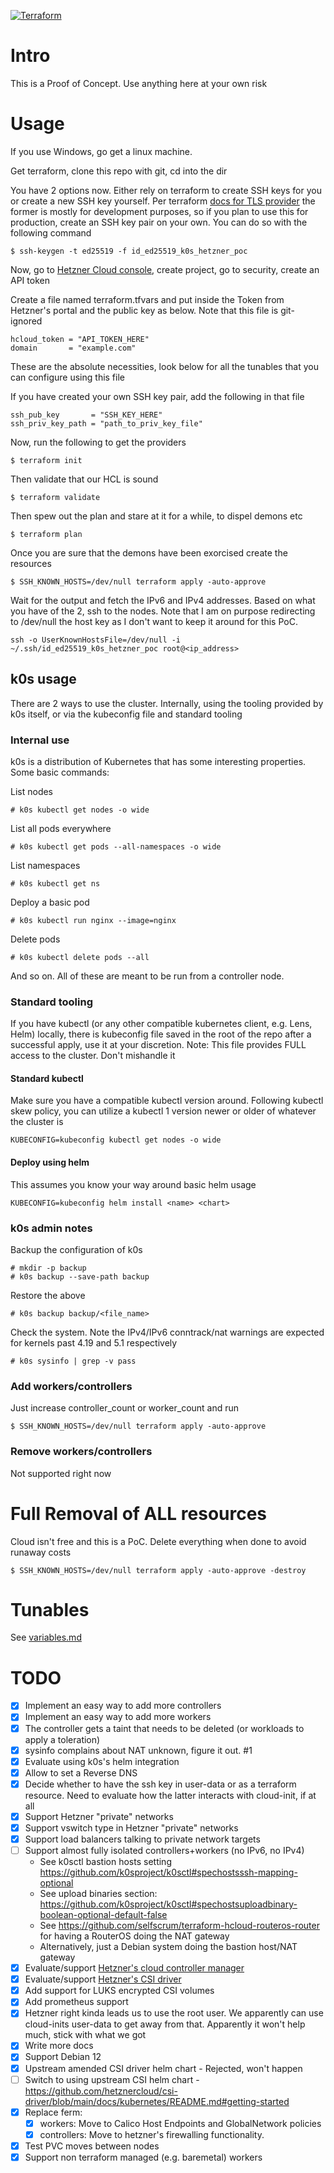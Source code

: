 [![Terraform](https://github.com/akosiaris/k0s_hetzner/actions/workflows/terraform.yaml/badge.svg)](https://github.com/akosiaris/k0s_hetzner/actions/workflows/terraform.yaml)

# Intro

This is a Proof of Concept. Use anything here at your own risk

# Usage

If you use Windows, go get a linux machine.

Get terraform, clone this repo with git, cd into the dir

You have 2 options now. Either rely on terraform to create SSH keys for you or
create a new SSH key yourself.  Per terraform [docs for TLS provider](https://registry.terraform.io/providers/hashicorp/tls/latest/docs#secrets-and-terraform-state)
the former is mostly for development purposes, so if you plan to use this for
production, create an SSH key pair on your own. You can do so with the following command
```
$ ssh-keygen -t ed25519 -f id_ed25519_k0s_hetzner_poc
```

Now, go to [Hetzner Cloud console](console.hetzner.cloud), create project, go to security, create an API token

Create a file named terraform.tfvars and put inside the Token from Hetzner's portal and the public key as below. Note that this file is git-ignored
```
hcloud_token = "API_TOKEN_HERE"
domain       = "example.com"
```

These are the absolute necessities, look below for all the tunables that you can configure using this file

If you have created your own SSH key pair, add the following in that file
```
ssh_pub_key       = "SSH_KEY_HERE"
ssh_priv_key_path = "path_to_priv_key_file"
```

Now, run the following to get the providers
```
$ terraform init
```

Then validate that our HCL is sound
```
$ terraform validate
```

Then spew out the plan and stare at it for a while, to dispel demons etc
```
$ terraform plan
```

Once you are sure that the demons have been exorcised create the resources
```
$ SSH_KNOWN_HOSTS=/dev/null terraform apply -auto-approve
```

Wait for the output and fetch the IPv6 and IPv4 addresses. Based on what you have of the 2, ssh to the nodes.
Note that I am on purpose redirecting to /dev/null the host key as I don't want to keep it around for this PoC.

```
ssh -o UserKnownHostsFile=/dev/null -i ~/.ssh/id_ed25519_k0s_hetzner_poc root@<ip_address>
```

## k0s usage

There are 2 ways to use the cluster. Internally, using the tooling provided by
k0s itself, or via the kubeconfig file and standard tooling

### Internal use

k0s is a distribution of Kubernetes that has some interesting properties. Some basic commands:

List nodes
```
# k0s kubectl get nodes -o wide
```

List all pods everywhere
```
# k0s kubectl get pods --all-namespaces -o wide
```

List namespaces
```
# k0s kubectl get ns
```

Deploy a basic pod

```
# k0s kubectl run nginx --image=nginx
```

Delete pods
```
# k0s kubectl delete pods --all
```

And so on. All of these are meant to be run from a controller node.

### Standard tooling

If you have kubectl (or any other compatible kubernetes client, e.g. Lens,
Helm) locally, there is kubeconfig file saved in the root of the repo after a
successful apply, use it at your discretion.
Note: This file provides FULL access to the cluster. Don't mishandle it

#### Standard kubectl

Make sure you have a compatible kubectl version around. Following kubectl skew
policy, you can utilize a kubectl 1 version newer or older of whatever the
cluster is

```
KUBECONFIG=kubeconfig kubectl get nodes -o wide
```

#### Deploy using helm

This assumes you know your way around basic helm usage

```
KUBECONFIG=kubeconfig helm install <name> <chart>
```

### k0s admin notes
Backup the configuration of k0s
```
# mkdir -p backup
# k0s backup --save-path backup
```

Restore the above
```
# k0s backup backup/<file_name>
```

Check the system. Note the IPv4/IPv6 conntrack/nat warnings are expected for
kernels past 4.19 and 5.1 respectively
```
# k0s sysinfo | grep -v pass
```

### Add workers/controllers

Just increase controller\_count or worker\_count and run
```
$ SSH_KNOWN_HOSTS=/dev/null terraform apply -auto-approve
```

### Remove workers/controllers

Not supported right now

# Full Removal of ALL resources

Cloud isn't free and this is a PoC. Delete everything when done to avoid runaway costs
```
$ SSH_KNOWN_HOSTS=/dev/null terraform apply -auto-approve -destroy
```

# Tunables

See [variables.md](variables.md)

# TODO

- [x] Implement an easy way to add more controllers
- [x] Implement an easy way to add more workers
- [x] The controller gets a taint that needs to be deleted (or workloads to apply a toleration)
- [x] sysinfo complains about NAT unknown, figure it out. #1
- [x] Evaluate using k0s's helm integration
- [x] Allow to set a Reverse DNS
- [x] Decide whether to have the ssh key in user-data or as a terraform resource. Need to evaluate how the latter interacts with cloud-init, if at all
- [x] Support Hetzner "private" networks
- [x] Support vswitch type in Hetzner "private" networks
- [x] Support load balancers talking to private network targets
- [ ] Support almost fully isolated controllers+workers (no IPv6, no IPv4)
  - See k0sctl bastion hosts setting https://github.com/k0sproject/k0sctl#spechostsssh-mapping-optional
  - See upload binaries section: https://github.com/k0sproject/k0sctl#spechostsuploadbinary-boolean-optional-default-false
  - See https://github.com/selfscrum/terraform-hcloud-routeros-router for having a RouterOS doing the NAT gateway
  - Alternatively, just a Debian system doing the bastion host/NAT gateway
- [x] Evaluate/support [Hetzner's cloud controller manager](https://github.com/hetznercloud/hcloud-cloud-controller-manager)
- [x] Evaluate/support [Hetzner's CSI driver](https://github.com/hetznercloud/csi-driver/tree/main)
- [x] Add support for LUKS encrypted CSI volumes
- [x] Add prometheus support
- [x] Hetzner right kinda leads us to use the root user. We apparently can use cloud-inits user-data to get away from that. Apparently it won't help much, stick with what we got
- [x] Write more docs
- [x] Support Debian 12
- [x] Upstream amended CSI driver helm chart - Rejected, won't happen
- [ ] Switch to using upstream CSI helm chart - https://github.com/hetznercloud/csi-driver/blob/main/docs/kubernetes/README.md#getting-started
- [x] Replace ferm:
  - [x] workers: Move to Calico Host Endpoints and GlobalNetwork policies
  - [x] controllers: Move to hetzner's firewalling functionality.
- [x] Test PVC moves between nodes
- [x] Support non terraform managed (e.g. baremetal) workers
